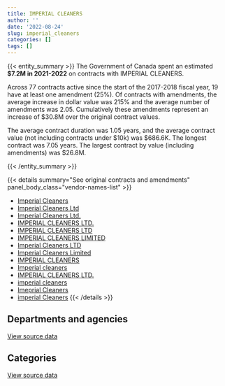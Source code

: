 ```yaml
---
title: IMPERIAL CLEANERS
author: ''
date: '2022-08-24'
slug: imperial_cleaners
categories: []
tags: []
---
```


<script src="/rmarkdown-libs/htmlwidgets/htmlwidgets.js"></script>
<link href="/rmarkdown-libs/datatables-css/datatables-crosstalk.css" rel="stylesheet" />
<script src="/rmarkdown-libs/datatables-binding/datatables.js"></script>
<script src="/rmarkdown-libs/jquery/jquery-3.6.0.min.js"></script>
<link href="/rmarkdown-libs/dt-core-bootstrap/css/dataTables.bootstrap.min.css" rel="stylesheet" />
<link href="/rmarkdown-libs/dt-core-bootstrap/css/dataTables.bootstrap.extra.css" rel="stylesheet" />
<script src="/rmarkdown-libs/dt-core-bootstrap/js/jquery.dataTables.min.js"></script>
<script src="/rmarkdown-libs/dt-core-bootstrap/js/dataTables.bootstrap.min.js"></script>
<link href="/rmarkdown-libs/crosstalk/css/crosstalk.min.css" rel="stylesheet" />
<script src="/rmarkdown-libs/crosstalk/js/crosstalk.min.js"></script>
<script src="/rmarkdown-libs/htmlwidgets/htmlwidgets.js"></script>
<link href="/rmarkdown-libs/datatables-css/datatables-crosstalk.css" rel="stylesheet" />
<script src="/rmarkdown-libs/datatables-binding/datatables.js"></script>
<script src="/rmarkdown-libs/jquery/jquery-3.6.0.min.js"></script>
<link href="/rmarkdown-libs/dt-core-bootstrap/css/dataTables.bootstrap.min.css" rel="stylesheet" />
<link href="/rmarkdown-libs/dt-core-bootstrap/css/dataTables.bootstrap.extra.css" rel="stylesheet" />
<script src="/rmarkdown-libs/dt-core-bootstrap/js/jquery.dataTables.min.js"></script>
<script src="/rmarkdown-libs/dt-core-bootstrap/js/dataTables.bootstrap.min.js"></script>
<link href="/rmarkdown-libs/crosstalk/css/crosstalk.min.css" rel="stylesheet" />
<script src="/rmarkdown-libs/crosstalk/js/crosstalk.min.js"></script>

{{< entity_summary >}}
The Government of Canada spent an estimated **\$7.2M in 2021-2022** on contracts with IMPERIAL CLEANERS.

Across 77 contracts active since the start of the 2017-2018 fiscal year, 19 have at least one amendment (25%). Of contracts with amendments, the average increase in dollar value was 215% and the average number of amendments was 2.05. Cumulatively these amendments represent an increase of \$30.8M over the original contract values.

The average contract duration was 1.05 years, and the average contract value (not including contracts under \$10k) was \$686.6K. The longest contract was 7.05 years. The largest contract by value (including amendments) was \$26.8M.

{{< /entity_summary >}}

{{< details summary="See original contracts and amendments" panel_body_class="vendor-names-list" >}}
- [Imperial Cleaners](https://search.open.canada.ca/en/ct/?sort=contract_value_f%20desc&page=1&search_text=%22Imperial%20Cleaners%22)
- [Imperial Cleaners Ltd](https://search.open.canada.ca/en/ct/?sort=contract_value_f%20desc&page=1&search_text=%22Imperial%20Cleaners%20Ltd%22)
- [Imperial Cleaners Ltd.](https://search.open.canada.ca/en/ct/?sort=contract_value_f%20desc&page=1&search_text=%22Imperial%20Cleaners%20Ltd.%22)
- [IMPERIAL CLEANERS LTD.](https://search.open.canada.ca/en/ct/?sort=contract_value_f%20desc&page=1&search_text=%22IMPERIAL%20CLEANERS%20LTD.%22)
- [IMPERIAL CLEANERS LTD](https://search.open.canada.ca/en/ct/?sort=contract_value_f%20desc&page=1&search_text=%22IMPERIAL%20CLEANERS%20LTD%22)
- [IMPERIAL CLEANERS LIMITED](https://search.open.canada.ca/en/ct/?sort=contract_value_f%20desc&page=1&search_text=%22IMPERIAL%20CLEANERS%20LIMITED%22)
- [Imperial Cleaners LTD](https://search.open.canada.ca/en/ct/?sort=contract_value_f%20desc&page=1&search_text=%22Imperial%20Cleaners%20LTD%22)
- [Imperial Cleaners Limited](https://search.open.canada.ca/en/ct/?sort=contract_value_f%20desc&page=1&search_text=%22Imperial%20Cleaners%20Limited%22)
- [IMPERIAL CLEANERS](https://search.open.canada.ca/en/ct/?sort=contract_value_f%20desc&page=1&search_text=%22IMPERIAL%20CLEANERS%22)
- [Imperial cleaners](https://search.open.canada.ca/en/ct/?sort=contract_value_f%20desc&page=1&search_text=%22Imperial%20cleaners%22)
- [IMPERIAL CLEANERS LTD.](https://search.open.canada.ca/en/ct/?sort=contract_value_f%20desc&page=1&search_text=%22IMPERIAL%20CLEANERS%20%20LTD.%22)
- [imperial cleaners](https://search.open.canada.ca/en/ct/?sort=contract_value_f%20desc&page=1&search_text=%22imperial%20cleaners%22)
- [Imeprial Cleaners](https://search.open.canada.ca/en/ct/?sort=contract_value_f%20desc&page=1&search_text=%22Imeprial%20Cleaners%22)
- [imperial Cleaners](https://search.open.canada.ca/en/ct/?sort=contract_value_f%20desc&page=1&search_text=%22imperial%20Cleaners%22)
{{< /details >}}

## Departments and agencies

<div id="htmlwidget-1" style="width:100%;height:auto;" class="datatables html-widget"></div>
<script type="application/json" data-for="htmlwidget-1">{"x":{"style":"bootstrap","filter":"none","vertical":false,"data":[["<a href=\"/departments/aafc-aac/\">Agriculture and Agri-Food Canada<\/a>","<a href=\"/departments/cfia-acia/\">Canadian Food Inspection Agency<\/a>","<a href=\"/departments/dnd-mdn/\">National Defence<\/a>","<a href=\"/departments/nrc-cnrc/\">National Research Council Canada<\/a>","<a href=\"/departments/pc/\">Parks Canada<\/a>","<a href=\"/departments/pwgsc-tpsgc/\">Public Services and Procurement Canada<\/a>"],[158683.92,102281.21,9838730.98,95314.57,196002.13,300790.34],[211964.66,102561.43,8147567.38,95575.71,159479.71,824.08],[211385.52,110265.83,5579415.88,95314.57,134722.39,null],[211385.52,110265.83,6209727.87,101513.58,134722.39,438557.92]],"container":"<table class=\"table table-striped table-hover row-border order-column display\">\n  <thead>\n    <tr>\n      <th>Department<\/th>\n      <th>2018-2019<\/th>\n      <th>2019-2020<\/th>\n      <th>2020-2021<\/th>\n      <th>2021-2022<\/th>\n    <\/tr>\n  <\/thead>\n<\/table>","options":{"order":[[4,"desc"]],"pageLength":10,"autoWidth":true,"columnDefs":[{"targets":1,"render":"function(data, type, row, meta) {\n    return type !== 'display' ? data : DTWidget.formatCurrency(data, \"$\", 2, 3, \",\", \".\", true, null);\n  }"},{"targets":2,"render":"function(data, type, row, meta) {\n    return type !== 'display' ? data : DTWidget.formatCurrency(data, \"$\", 2, 3, \",\", \".\", true, null);\n  }"},{"targets":3,"render":"function(data, type, row, meta) {\n    return type !== 'display' ? data : DTWidget.formatCurrency(data, \"$\", 2, 3, \",\", \".\", true, null);\n  }"},{"targets":4,"render":"function(data, type, row, meta) {\n    return type !== 'display' ? data : DTWidget.formatCurrency(data, \"$\", 2, 3, \",\", \".\", true, null);\n  }"},{"width":"16%","targets":[1,2,3,4]},{"className":"dt-right","targets":[1,2,3,4]}],"orderClasses":false}},"evals":["options.columnDefs.0.render","options.columnDefs.1.render","options.columnDefs.2.render","options.columnDefs.3.render"],"jsHooks":[]}</script>
<p class="text-right">
<a href="https://github.com/GoC-Spending/contracts-data/tree/main/data/out/vendors/imperial_cleaners/summary_by_fiscal_year_by_department.csv" class="source-data-link btn btn-link">View source data</a>
</p>

## Categories

<div id="htmlwidget-2" style="width:100%;height:auto;" class="datatables html-widget"></div>
<script type="application/json" data-for="htmlwidget-2">{"x":{"style":"bootstrap","filter":"none","vertical":false,"data":[["<a href=\"/categories/1_facilities_and_construction/\">Facilities and construction<\/a>","<a href=\"/categories/2_professional_services/\">Professional services<\/a>"],[10336292.42,355510.73],[8694248.48,23724.5],[6131104.2,null],[7039169.58,167003.53]],"container":"<table class=\"table table-striped table-hover row-border order-column display\">\n  <thead>\n    <tr>\n      <th>Category<\/th>\n      <th>2018-2019<\/th>\n      <th>2019-2020<\/th>\n      <th>2020-2021<\/th>\n      <th>2021-2022<\/th>\n    <\/tr>\n  <\/thead>\n<\/table>","options":{"order":[[4,"desc"]],"dom":"t","pageLength":30,"autoWidth":true,"columnDefs":[{"targets":1,"render":"function(data, type, row, meta) {\n    return type !== 'display' ? data : DTWidget.formatCurrency(data, \"$\", 2, 3, \",\", \".\", true, null);\n  }"},{"targets":2,"render":"function(data, type, row, meta) {\n    return type !== 'display' ? data : DTWidget.formatCurrency(data, \"$\", 2, 3, \",\", \".\", true, null);\n  }"},{"targets":3,"render":"function(data, type, row, meta) {\n    return type !== 'display' ? data : DTWidget.formatCurrency(data, \"$\", 2, 3, \",\", \".\", true, null);\n  }"},{"targets":4,"render":"function(data, type, row, meta) {\n    return type !== 'display' ? data : DTWidget.formatCurrency(data, \"$\", 2, 3, \",\", \".\", true, null);\n  }"},{"width":"16%","targets":[1,2,3,4]},{"className":"dt-right","targets":[1,2,3,4]}],"orderClasses":false,"lengthMenu":[10,25,30,50,100]}},"evals":["options.columnDefs.0.render","options.columnDefs.1.render","options.columnDefs.2.render","options.columnDefs.3.render"],"jsHooks":[]}</script>
<p class="text-right">
<a href="https://github.com/GoC-Spending/contracts-data/tree/main/data/out/vendors/imperial_cleaners/summary_by_fiscal_year_by_category.csv" class="source-data-link btn btn-link">View source data</a>
</p>
